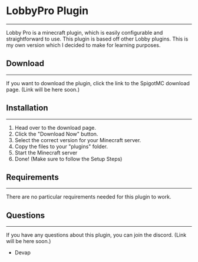 # LobbyPro Plugin
---
Lobby Pro is a minecraft plugin, which is easily configurable and straightforward to use.
This plugin is based off other Lobby plugins. This is my own version which I decided to make for learning purposes.
## Download
---
If you want to download the plugin, click the link to the SpigotMC download page.
(Link will be here soon.)
## Installation
---
1. Head over to the download page.
2. Click the "Download Now" button.
3. Select the correct version for your Minecraft server.
4. Copy the files to your "plugins" folder.
5. Start the Minecraft server
6. Done! (Make sure to follow the Setup Steps)
## Requirements
---
There are no particular requirements needed for this plugin to work.
## Questions
---
If you have any questions about this plugin, you can join the discord.
(Link will be here soon.)
- Devap
